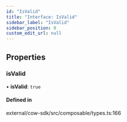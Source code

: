 ```yaml
---
id: "IsValid"
title: "Interface: IsValid"
sidebar_label: "IsValid"
sidebar_position: 0
custom_edit_url: null
---
```


## Properties

### isValid

• **isValid**: ``true``

#### Defined in

external/cow-sdk/src/composable/types.ts:166
